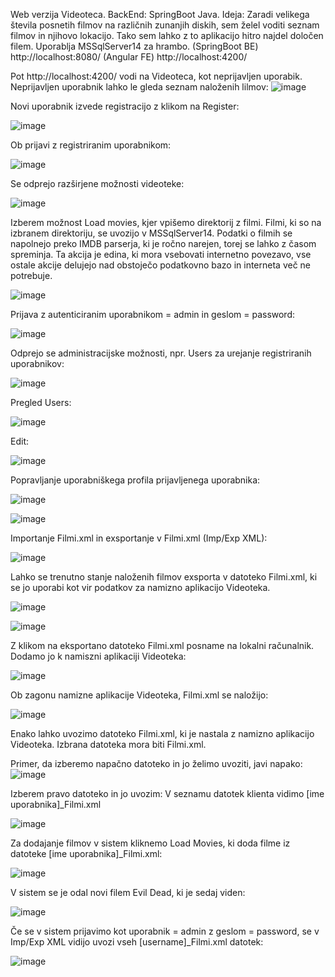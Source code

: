 Web verzija Videoteca. BackEnd: SpringBoot Java.
Ideja: Zaradi velikega števila posnetih filmov na različnih zunanjih diskih, sem želel voditi seznam filmov in njihovo lokacijo. Tako sem lahko z to aplikacijo hitro najdel določen filem.
Uporablja MSSqlServer14 za hrambo.
(SpringBoot BE) http://localhost:8080/
(Angular FE) http://localhost:4200/

Pot http://localhost:4200/ vodi na Videoteca, kot neprijavljen uporabik.
Neprijavljen uporabnik lahko le gleda seznam naloženih lilmov:
![image](https://github.com/damko81/AngularVideotekaFE/assets/162964541/cb01d540-96d0-4615-a3ad-5ee5cdd7f203)

Novi uporabnik izvede registracijo z klikom na Register:

![image](https://github.com/damko81/AngularVideotekaFE/assets/162964541/737d9b0e-995b-4d31-aff7-3eabc9fc95e1)

Ob prijavi z registriranim uporabnikom:

![image](https://github.com/damko81/SprVideotekaBE/assets/162964541/29015b0e-21cd-482f-82e1-0d8f3b79ba68)

Se odprejo razširjene možnosti videoteke:

![image](https://github.com/damko81/AngularVideotekaFE/assets/162964541/0b2f8bb3-b708-45f9-947b-e46d4be29745)

Izberem možnost Load movies, kjer vpišemo direktorij z filmi.
Filmi, ki so na izbranem direktoriju, se uvozijo v MSSqlServer14. Podatki o filmih se napolnejo preko IMDB parserja, ki je ročno narejen, torej se lahko z časom spreminja. Ta akcija je edina, ki mora vsebovati internetno povezavo, vse ostale akcije delujejo nad obstoječo podatkovno bazo in interneta več ne potrebuje.

![image](https://github.com/damko81/SprVideotekaBE/assets/162964541/09e718f4-1ce0-46f7-b96c-7fea530c40a7)

Prijava z autenticiranim uporabnikom = admin in geslom = password:

![image](https://github.com/damko81/AngularVideotekaFE/assets/162964541/73196116-37c9-4296-b523-288930423fd7)

Odprejo se administracijske možnosti, npr. Users za urejanje registriranih uporabnikov:

![image](https://github.com/damko81/AngularVideotekaFE/assets/162964541/65b00b5e-c528-4ae9-a044-d3b3837e82c6)

Pregled Users:

![image](https://github.com/damko81/AngularVideotekaFE/assets/162964541/1d7a495f-9a89-42a9-a156-8f962313ef90)

Edit:

![image](https://github.com/damko81/AngularVideotekaFE/assets/162964541/bc240fcc-74fb-450c-8104-5d8edddf6a13)

Popravljanje uporabniškega profila prijavljenega uporabnika:

![image](https://github.com/damko81/SprVideotekaBE/assets/162964541/53350985-757e-4748-b4cc-5f74aea2bdc5)

![image](https://github.com/damko81/SprVideotekaBE/assets/162964541/58759df1-9df9-4c89-a8ad-943582b11c5a)

Importanje Filmi.xml in exsportanje v Filmi.xml (Imp/Exp XML):

![image](https://github.com/damko81/AngularVideotekaFE/assets/162964541/b2d2fca6-aa9f-4700-920e-572ff603dfb3)

Lahko se trenutno stanje naloženih filmov exsporta v datoteko Filmi.xml, ki se jo uporabi kot vir podatkov za namizno aplikacijo Videoteka.

![image](https://github.com/damko81/AngularVideotekaFE/assets/162964541/2b54a223-fa64-4aa0-8225-9b6706d79099)

![image](https://github.com/damko81/AngularVideotekaFE/assets/162964541/b44298c8-9c21-4d47-aacf-0663f2db45ef)

Z klikom na eksportano datoteko Filmi.xml posname na lokalni računalnik. Dodamo jo k namiszni aplikaciji Videoteka:

![image](https://github.com/damko81/AngularVideotekaFE/assets/162964541/0125245b-522c-42b0-8cb7-e8231286c56f)

Ob zagonu namizne aplikacije Videoteka, Filmi.xml se naložijo:

![image](https://github.com/damko81/AngularVideotekaFE/assets/162964541/8f2b17c6-fbb1-4c96-97ae-cac9e8c25a74)

Enako lahko uvozimo datoteko Filmi.xml, ki je nastala z namizno aplikacijo Videoteka.
Izbrana datoteka mora biti Filmi.xml.

Primer, da izberemo napačno datoteko in jo želimo uvoziti, javi napako:
![image](https://github.com/damko81/AngularVideotekaFE/assets/162964541/0454593b-389b-4c0c-b892-af28d2c93a85)

Izberem pravo datoteko in jo uvozim:
V seznamu datotek klienta vidimo [ime uporabnika]_Filmi.xml

![image](https://github.com/damko81/AngularVideotekaFE/assets/162964541/b952c23d-8756-4619-a3d9-6bea9d4964ad)

Za dodajanje filmov v sistem kliknemo Load Movies, ki doda filme iz datoteke [ime uporabnika]_Filmi.xml:

![image](https://github.com/damko81/AngularVideotekaFE/assets/162964541/645c7e9a-e3cd-4ebf-a0da-71ed85978640)

V sistem se je odal novi filem Evil Dead, ki je sedaj viden:

![image](https://github.com/damko81/AngularVideotekaFE/assets/162964541/8d089cfa-5497-4f68-b317-6696e3a3970f)

Če se v sistem prijavimo kot uporabnik = admin z geslom = password, se v Imp/Exp XML vidijo uvozi vseh [username]_Filmi.xml datotek:

![image](https://github.com/damko81/AngularVideotekaFE/assets/162964541/23581f93-6585-4402-ac71-a77b283b584e)



